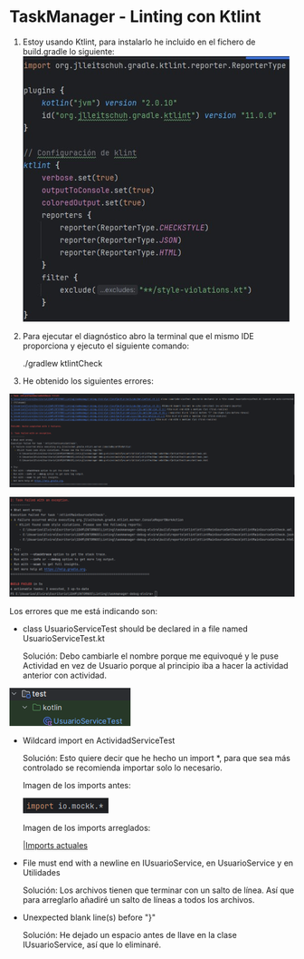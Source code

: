 # TaskManager - Linting con Ktlint

1. Estoy usando Ktlint, para instalarlo he incluido en el fichero de build.gradle lo siguiente:
   ![Configuración de ktlint](./src/main/kotlin/images/add_ktlint.jpg)

2. Para ejecutar el diagnóstico abro la terminal que el mismo IDE proporciona y ejecuto el siguiente comando:

   ./gradlew ktlintCheck

3. He obtenido los siguientes errores:

![Diagnóstico 1](./src/main/kotlin/images/diagnostico1.png)

![Diagnóstico 2](./src/main/kotlin/images/diagnostico2.png)

Los errores que me está indicando son:

- class UsuarioServiceTest should be declared in a file named UsuarioServiceTest.kt

   Solución: Debo cambiarle el nombre porque me equivoqué y le puse Actividad en vez de Usuario porque al principio iba a hacer la actividad anterior con actividad.

![Solucionado problema con el nombre del archivo de test](./src/main/kotlin/images/cambioNombre.png)


-  Wildcard import en ActividadServiceTest
   
   Solución: Esto quiere decir que he hecho un import *, para que sea más controlado se recomienda importar solo lo necesario.

    Imagen de los imports antes:

    ![Cómo estaban los imports antes](./src/main/kotlin/images/importsantes.png)

    Imagen de los imports arreglados:

    |[Imports actuales](./src/main/kotlin/images/importdespues.png)



- File must end with a newline en IUsuarioService, en UsuarioService y en Utilidades

   Solución: Los archivos tienen que terminar con un salto de línea. Así que para arreglarlo añadiré un salto de líneas a todos los archivos.

- Unexpected blank line(s) before "}"

   Solución: He dejado un espacio antes de llave en la clase IUsuarioService, así que lo eliminaré.

